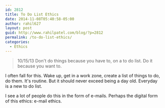```yaml
---
id: 2812
title: To Do List Ethics
date: 2014-11-08T05:40:58-05:00
author: rahil627
layout: post
guid: http://www.rahilpatel.com/blog/?p=2812
permalink: /to-do-list-ethics/
categories:
  - Ethics
---
```

<blockquote>10/15/13
Don't do things because you have to, on a to do list. Do it because you want to.</blockquote>

I often fall for this. Wake up, get in a work zone, create a list of things to do, do them. It's routine. But it should never exceed being a day old. Everyday is a new to do list.

I see a lot of people do this in the form of e-mails. Perhaps the digital form of this ethics: e-mail ethics.